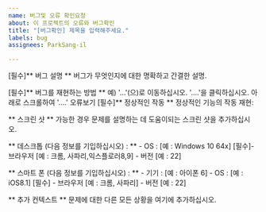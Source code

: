 ```yaml
---
name: 버그및 오류 확인요청
about: 이 프로젝트의 오류와 버그확인
title: "[버그확인] 제목을 입력해주세요."
labels: bug
assignees: ParkSang-il

---
```


[필수]** 버그 설명 ** 버그가 무엇인지에 대한 명확하고 간결한 설명.

[필수]** 버그를 재현하는 방법 ** 
예)
'...'(으)로 이동하십시오.
'....'을 클릭하십시오.
아래로 스크롤하여 '....'
오류보기
[필수]** 정상적인 작동 ** 정상적인 기능의 작동 재현:

** 스크린 샷 ** 가능한 경우 문제를 설명하는 데 도움이되는 스크린 샷을 추가하십시오.

** 데스크톱 (다음 정보를 기입하십시오) : **   - OS : [예 : Windows 10 64x]   [필수]- 브라우저 [예 : 크롬, 사파리,익스플로러8,9]   - 버전 [예 : 22]

** 스마트 폰 (다음 정보를 기입하십시오) : **   - 기기 : [예 : 아이폰 6]   - OS : [예 : iOS8.1]  [필수] - 브라우저 [예 : 크롬, 사파리]   - 버전 [예 : 22]

** 추가 컨텍스트 ** 문제에 대한 다른 모든 상황을 여기에 추가하십시오.
